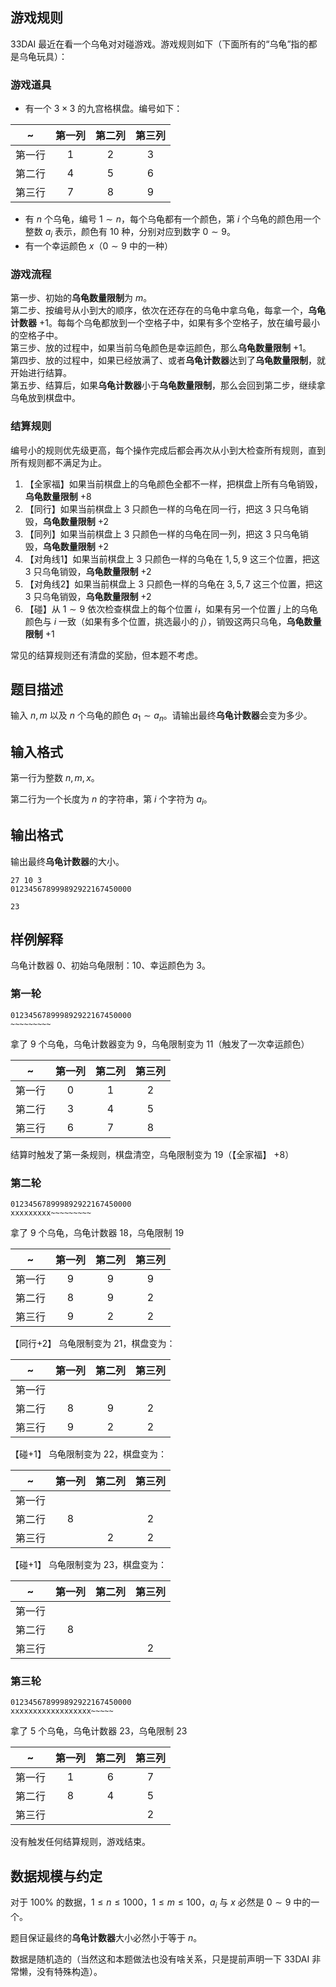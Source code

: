 ## 游戏规则

33DAI 最近在看一个乌龟对对碰游戏。游戏规则如下（下面所有的“乌龟”指的都是乌龟玩具）：

### 游戏道具

- 有一个 $3\times 3$ 的九宫格棋盘。编号如下：

| ~ | 第一列 | 第二列 | 第三列 |
|:---:|:---:|:---:|:---:|
| 第一行 | 1 | 2 | 3 |
| 第二行 | 4 | 5 | 6 |
| 第三行 | 7 | 8 | 9 |

- 有 $n$ 个乌龟，编号 $1\sim n$，每个乌龟都有一个颜色，第 $i$ 个乌龟的颜色用一个整数 $a_i$ 表示，颜色有 $10$ 种，分别对应到数字 $0\sim 9$。
- 有一个幸运颜色 $x$（$0\sim 9$ 中的一种）

### 游戏流程

第一步、初始的**乌龟数量限制**为 $m$。  
第二步、按编号从小到大的顺序，依次在还存在的乌龟中拿乌龟，每拿一个，**乌龟计数器** $+1$。每每个乌龟都放到一个空格子中，如果有多个空格子，放在编号最小的空格子中。  
第三步、放的过程中，如果当前乌龟颜色是幸运颜色，那么**乌龟数量限制** $+1$。  
第四步、放的过程中，如果已经放满了、或者**乌龟计数器**达到了**乌龟数量限制**，就开始进行结算。  
第五步、结算后，如果**乌龟计数器**小于**乌龟数量限制**，那么会回到第二步，继续拿乌龟放到棋盘中。  

### 结算规则

编号小的规则优先级更高，每个操作完成后都会再次从小到大检查所有规则，直到所有规则都不满足为止。

1. 【全家福】如果当前棋盘上的乌龟颜色全都不一样，把棋盘上所有乌龟销毁，**乌龟数量限制** $+8$
2. 【同行】如果当前棋盘上 $3$ 只颜色一样的乌龟在同一行，把这 $3$ 只乌龟销毁，**乌龟数量限制** $+2$
3. 【同列】如果当前棋盘上 $3$ 只颜色一样的乌龟在同一列，把这 $3$ 只乌龟销毁，**乌龟数量限制** $+2$
4. 【对角线1】如果当前棋盘上 $3$ 只颜色一样的乌龟在 $1,5,9$ 这三个位置，把这 $3$ 只乌龟销毁，**乌龟数量限制** $+2$
5. 【对角线2】如果当前棋盘上 $3$ 只颜色一样的乌龟在 $3,5,7$ 这三个位置，把这 $3$ 只乌龟销毁，**乌龟数量限制** $+2$
6. 【碰】从 $1\sim 9$ 依次检查棋盘上的每个位置 $i$，如果有另一个位置 $j$ 上的乌龟颜色与 $i$ 一致（如果有多个位置，挑选最小的 $j$），销毁这两只乌龟，**乌龟数量限制** $+1$

常见的结算规则还有清盘的奖励，但本题不考虑。

## 题目描述

输入 $n,m$ 以及 $n$ 个乌龟的颜色 $a_1\sim a_n$。请输出最终**乌龟计数器**会变为多少。

## 输入格式

第一行为整数 $n,m,x$。

第二行为一个长度为 $n$ 的字符串，第 $i$ 个字符为 $a_i$。

## 输出格式

输出最终**乌龟计数器**的大小。

```input1
27 10 3
012345678999892922167450000

```

```output1
23
```

## 样例解释

乌龟计数器 $0$、初始乌龟限制：$10$、幸运颜色为 $3$。

### 第一轮

```
012345678999892922167450000
~~~~~~~~~
```

拿了 $9$ 个乌龟，乌龟计数器变为 $9$，乌龟限制变为 $11$（触发了一次幸运颜色）

| ~ | 第一列 | 第二列 | 第三列 |
|:---:|:---:|:---:|:---:|
| 第一行 | 0 | 1 | 2 |
| 第二行 | 3 | 4 | 5 |
| 第三行 | 6 | 7 | 8 |

结算时触发了第一条规则，棋盘清空，乌龟限制变为 $19$（【全家福】 $+8$）

### 第二轮

```
012345678999892922167450000
xxxxxxxxx~~~~~~~~~
```

拿了 $9$ 个乌龟，乌龟计数器 $18$，乌龟限制 $19$

| ~ | 第一列 | 第二列 | 第三列 |
|:---:|:---:|:---:|:---:|
| 第一行 | 9 <!--1--> | 9 <!--2--> | 9 <!--3--> |
| 第二行 | 8 <!--4--> | 9 <!--5--> | 2 <!--6--> |
| 第三行 | 9 <!--7--> | 2 <!--8--> | 2 <!--9--> |

【同行$+2$】 乌龟限制变为 $21$，棋盘变为：

| ~ | 第一列 | 第二列 | 第三列 |
|:---:|:---:|:---:|:---:|
| 第一行 |   <!--1--> |   <!--2--> |   <!--3--> |
| 第二行 | 8 <!--4--> | 9 <!--5--> | 2 <!--6--> |
| 第三行 | 9 <!--7--> | 2 <!--8--> | 2 <!--9--> |


【碰$+1$】 乌龟限制变为 $22$，棋盘变为：

| ~ | 第一列 | 第二列 | 第三列 |
|:---:|:---:|:---:|:---:|
| 第一行 |   <!--1--> |   <!--2--> |   <!--3--> |
| 第二行 | 8 <!--4--> |   <!--5--> | 2 <!--6--> |
| 第三行 |   <!--7--> | 2 <!--8--> | 2 <!--9--> |

【碰$+1$】 乌龟限制变为 $23$，棋盘变为：

| ~ | 第一列 | 第二列 | 第三列 |
|:---:|:---:|:---:|:---:|
| 第一行 |   <!--1--> |   <!--2--> |   <!--3--> |
| 第二行 | 8 <!--4--> |   <!--5--> |   <!--6--> |
| 第三行 |   <!--7--> |   <!--8--> | 2 <!--9--> |

### 第三轮

```
012345678999892922167450000
xxxxxxxxxxxxxxxxxx~~~~~
```

拿了 $5$ 个乌龟，乌龟计数器 $23$，乌龟限制 $23$

| ~ | 第一列 | 第二列 | 第三列 |
|:---:|:---:|:---:|:---:|
| 第一行 | 1 <!--1--> | 6 <!--2--> | 7 <!--3--> |
| 第二行 | 8 <!--4--> | 4 <!--5--> | 5 <!--6--> |
| 第三行 |   <!--7--> |   <!--8--> | 2 <!--9--> |

没有触发任何结算规则，游戏结束。

## 数据规模与约定

对于 $100\%$ 的数据，$1 \le n \le 1000$，$1 \le m \le 100$，$a_i$ 与 $x$ 必然是 $0\sim 9$ 中的一个。

题目保证最终的**乌龟计数器**大小必然小于等于 $n$。

数据是随机造的（当然这和本题做法也没有啥关系，只是提前声明一下 33DAI 非常懒，没有特殊构造）。